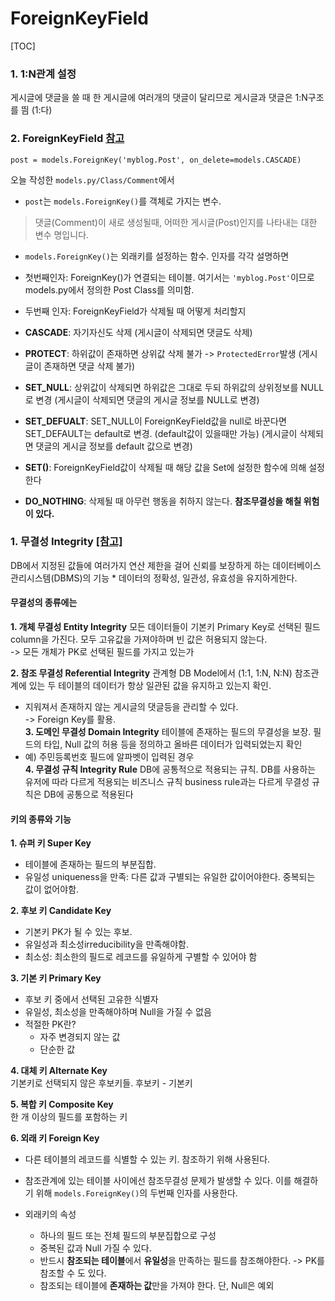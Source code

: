 <h1 aligns="center"> ForeignKeyField </h1>

[TOC]

<h3 aligns="center"> 1. 1:N관계 설정 </h3>
게시글에 댓글을 쓸 때 한 게시글에 여러개의 댓글이 달리므로 게시글과 댓글은 1:N구조를 띔 (1:다)

<h3 aligns="center">
  2. ForeignKeyField <a href="https://lee-seul.github.io/django/backend/2018/01/28/django-model-on-delete.html">참고</a>
</h3>

`post = models.ForeignKey('myblog.Post', on_delete=models.CASCADE)`

오늘 작성한 `models.py/Class/Comment`에서
* `post`는 `models.ForeignKey()`를 객체로 가지는 변수. </ul>
> 댓글(Comment)이 새로 생성될때, 어떠한 게시글(Post)인지를 나타내는 대한 변수 명입니다.


* `models.ForeignKey()`는 외래키를 설정하는 함수.
인자를 각각 설명하면
* 첫번째인자: ForeignKey()가 연결되는 테이블. 여기서는 `'myblog.Post'`이므로 models.py에서 정의한 Post Class를 의미함.
* 두번째 인자: ForeignKeyField가 삭제될 때 어떻게 처리할지


* **CASCADE**: 자기자신도 삭제
(게시글이 삭제되면 댓글도 삭제)
* **PROTECT**: 하위값이 존재하면 상위값 삭제 불가 -> `ProtectedError`발생
(게시글이 존재하면 댓글 삭제 불가)
* **SET_NULL**: 상위값이 삭제되면 하위값은 그대로 두되 하위값의 상위정보를 NULL로 변경
(게시글이 삭제되면 댓글의 게시글 정보를 NULL로 변경)
* **SET_DEFUALT**: SET_NULL이 ForeignKeyField값을 null로 바꾼다면 SET_DEFAULT는 default로 변경. (default값이 있을때만 가능)
(게시글이 삭제되면 댓글의 게시글 정보를 default 값으로 변경)
* **SET()**: ForeignKeyField값이 삭제될 때 해당 값을 Set에 설정한 함수에 의해 설정한다
* **DO_NOTHING**: 삭제될 때 아무런 행동을 취하지 않는다. **참조무결성을 해칠 위험이 있다.**

<h3 aligns="center">
  1. 무결성 Integrity <a href="https://untitledtblog.tistory.com/123">[참고]</a>
</h3>
DB에서 지정된 값들에 여러가지 연산 제한을 걸어 신뢰를 보장하게 하는 데이터베이스 관리시스템(DBMS)의 기능
* 데이터의 정확성, 일관성, 유효성을 유지하게한다.

<h4> 무결성의 종류에는 </h4>

**1. 개체 무결성 Entity Integrity**
모든 데이터들이 기본키 Primary Key로 선택된 필드 column을 가진다. 모두 고유값을 가져야하며 빈 값은 허용되지 않는다.<br>
-> 모든 개체가 PK로 선택된 필드를 가지고 있는가<br>

**2. 참조 무결성 Referential Integrity**
관계형 DB Model에서 (1:1, 1:N, N:N) 참조관계에 있는 두 테이블의 데이터가 항상 일관된 값을 유지하고 있는지 확인.<br>
* 지워져서 존재하지 않는 게시글의 댓글등을 관리할 수 있다.<br>
-> Foreign Key를 활용.<br>
**3. 도메인 무결성 Domain Integrity**
테이블에 존재하는 필드의 무결성을 보장. 필드의 타입, Null 값의 허용 등을 정의하고 올바른 데이터가 입력되었는지 확인<br>
* 예) 주민등록번호 필드에 알파벳이 입력된 경우<br>
**4. 무결성 규칙 Integrity Rule**
DB에 공통적으로 적용되는 규칙. DB를 사용하는 유저에 따라 다르게 적용되는 비즈니스 규칙 business rule과는 다르게 무결성 규칙은 DB에 공통으로 적용된다<br>


<h4> 키의 종류와 기능 </h4>

**1. 슈퍼 키 Super Key**<br>
* 테이블에 존재하는 필드의 부분집합.
* 유일성 uniqueness을 만족: 다른 값과 구별되는 유일한 값이어야한다. 중복되는 값이 없어야함.
  
**2. 후보 키 Candidate Key**<br>
* 기본키 PK가 될 수 있는 후보.
* 유일성과 최소성irreducibility을 만족해야함.
* 최소성: 최소한의 필드로 레코드를 유일하게 구별할 수 있어야 함

**3. 기본 키 Primary Key**<br>
* 후보 키 중에서 선택된 고유한 식별자
* 유일성, 최소성을 만족해야하며 Null을 가질 수 없음
* 적절한 PK란?
  + 자주 변경되지 않는 값
  + 단순한 값

**4. 대체 키 Alternate Key**<br>
기본키로 선택되지 않은 후보키들. 후보키 - 기본키

**5. 복합 키 Composite Key**<br>
한 개 이상의 필드를 포함하는 키

**6. 외래 키 Foreign Key**<br>
* 다른 테이블의 레코드를 식별할 수 있는 키. 참조하기 위해 사용된다.
* 참조관계에 있는 테이블 사이에선 참조무결성 문제가 발생할 수 있다. 이를 해결하기 위해 `models.ForeignKey()`의 두번째 인자를 사용한다.

* 외래키의 속성
  + 하나의 필드 또는 전체 필드의 부분집합으로 구성
  + 중복된 값과 Null 가질 수 있다.
  + 반드시 **참조되는 테이블**에서 **유일성**을 만족하는 필드를 참조해야한다. -> PK를 참조할 수 도 있다.
  + 참조되는 테이블에 **존재하는 값**만을 가져야 한다. 단, Null은 예외